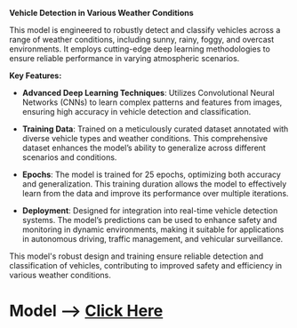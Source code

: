 **Vehicle Detection in Various Weather Conditions**

This model is engineered to robustly detect and classify vehicles across a range of weather conditions, including sunny, rainy, foggy, and overcast environments. It employs cutting-edge deep learning methodologies to ensure reliable performance in varying atmospheric scenarios.

**Key Features:**

- **Advanced Deep Learning Techniques**: Utilizes Convolutional Neural Networks (CNNs) to learn complex patterns and features from images, ensuring high accuracy in vehicle detection and classification.
  
- **Training Data**: Trained on a meticulously curated dataset annotated with diverse vehicle types and weather conditions. This comprehensive dataset enhances the model’s ability to generalize across different scenarios and conditions.

- **Epochs**: The model is trained for 25 epochs, optimizing both accuracy and generalization. This training duration allows the model to effectively learn from the data and improve its performance over multiple iterations.

- **Deployment**: Designed for integration into real-time vehicle detection systems. The model’s predictions can be used to enhance safety and monitoring in dynamic environments, making it suitable for applications in autonomous driving, traffic management, and vehicular surveillance.

This model's robust design and training ensure reliable detection and classification of vehicles, contributing to improved safety and efficiency in various weather conditions.

 # Model --> [Click Here](https://drive.google.com/file/d/1ORDPEvBxcDiFXlft47L5bK3vBPSRWVq4/view?usp=sharing)
